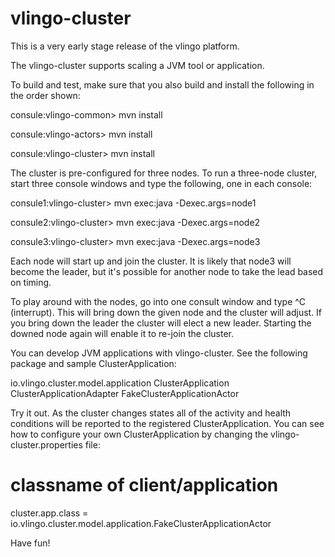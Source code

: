 # vlingo-cluster
This is a very early stage release of the vlingo platform.

The vlingo-cluster supports scaling a JVM tool or application.

To build and test, make sure that you also build and install the
following in the order shown:

consule:vlingo-common> mvn install

consule:vlingo-actors> mvn install

consule:vlingo-cluster> mvn install

The cluster is pre-configured for three nodes. To run a three-node cluster,
start three console windows and type the following, one in each console:

consule1:vlingo-cluster> mvn exec:java -Dexec.args=node1

consule2:vlingo-cluster> mvn exec:java -Dexec.args=node2

consule3:vlingo-cluster> mvn exec:java -Dexec.args=node3

Each node will start up and join the cluster. It is likely that
node3 will become the leader, but it's possible for another node
to take the lead based on timing.

To play around with the nodes, go into one consult window and
type ^C (interrupt). This will bring down the given node and
the cluster will adjust. If you bring down the leader the cluster
will elect a new leader. Starting the downed node again will
enable it to re-join the cluster.

You can develop JVM applications with vlingo-cluster. See the following
package and sample ClusterApplication:

  io.vlingo.cluster.model.application
    ClusterApplication
    ClusterApplicationAdapter
    FakeClusterApplicationActor

Try it out. As the cluster changes states all of the activity and
health conditions will be reported to the registered ClusterApplication.
You can see how to configure your own ClusterApplication by changing
the vlingo-cluster.properties file:

  # classname of client/application
  cluster.app.class = io.vlingo.cluster.model.application.FakeClusterApplicationActor

Have fun!

